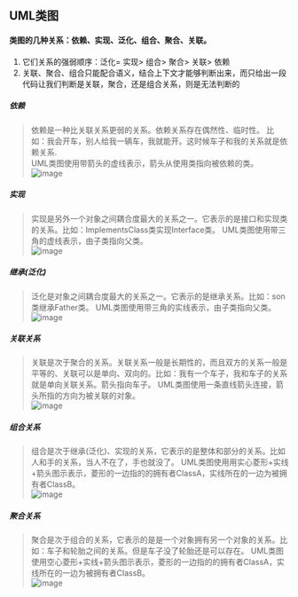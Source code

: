 ## UML类图
#### 类图的几种关系：依赖、实现、泛化、组合、聚合、关联。
1. 它们关系的强弱顺序：泛化= 实现> 组合> 聚合> 关联> 依赖
2. 关联、聚合、组合只能配合语义，结合上下文才能够判断出来，而只给出一段代码让我们判断是关联，聚合，还是组合关系，则是无法判断的
##### 依赖
> 依赖是一种比关联关系更弱的关系。依赖关系存在偶然性、临时性。
比如：我会开车，别人给我一辆车，我就能开。这时候车子和我的关系就是依赖关系.<br>
UML类图使用带箭头的虚线表示，箭头从使用类指向被依赖的类。<br>
![image](https://github.com/IKNOWJLY/Interview/blob/master/contents/img/Dependency.png)
##### 实现
>实现是另外一个对象之间耦合度最大的关系之一。它表示的是接口和实现类的关系。比如：ImplementsClass类实现Interface类。
UML类图使用带三角的虚线表示，由子类指向父类。<br>
![image](https://github.com/IKNOWJLY/Interview/blob/master/contents/img/Realization.png)

##### 继承(泛化)
>泛化是对象之间耦合度最大的关系之一。它表示的是继承关系。比如：son类继承Father类。
UML类图使用带三角的实线表示，由子类指向父类。<br>
![image](https://github.com/IKNOWJLY/Interview/blob/master/contents/img/Generalization.png)

##### 关联关系
>关联是次于聚合的关系。关联关系一般是长期性的，而且双方的关系一般是平等的、关联可以是单向、双向的。比如：我有一个车子，我和车子的关系就是单向关联关系。箭头指向车子。
UML类图使用一条直线箭头连接，箭头所指的方向为被关联的对象。<br>
![image](https://github.com/IKNOWJLY/Interview/blob/master/contents/img/Association.png)

##### 组合关系
>组合是次于继承(泛化)、实现的关系，它表示的是整体和部分的关系。比如人和手的关系，当人不在了，手也就没了。
UML类图使用用实心菱形+实线+箭头图示表示，菱形的一边指的的拥有者ClassA，实线所在的一边为被拥有者ClassB。<br>
![image](https://github.com/IKNOWJLY/Interview/blob/master/contents/img/Composition.png)

##### 聚合关系
>聚合是次于组合的关系，它表示的是是一个对象拥有另一个对象的关系。比如：车子和轮胎之间的关系。但是车子没了轮胎还是可以存在。
UML类图使用空心菱形+实线+箭头图示表示，菱形的一边指的的拥有者ClassA，实线所在的一边为被拥有者ClassB。<br>
![image](https://github.com/IKNOWJLY/Interview/blob/master/contents/img/Aggregation.png)
